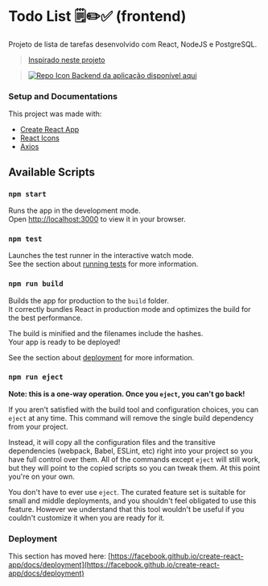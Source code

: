 # Todo List 🗒️✏️✅ (frontend)

Projeto de lista de tarefas desenvolvido com React, NodeJS e PostgreSQL.

> [Inspirado neste projeto](https://www.youtube.com/watch?v=qbQ8wzJ6DrQ) 

> [![Repo Icon](https://cdn.jsdelivr.net/gh/Readme-Workflows/Readme-Icons@main/icons/octicons/Repository.svg) Backend da aplicação disponível aqui](https://github.com/RayssaBuarque/backend_TodoList)

<!-- COMANDOS PARA RODAR:
npm start -->

### Setup and Documentations

This project was made with:
- [Create React App](https://github.com/facebook/create-react-app)
- [React Icons](https://react-icons.github.io/react-icons/) <!-- ícones bonitinhos -->
- [Axios](https://axios-http.com/docs/intro) <!-- biblioteca JavaScript que faz requisições http com APIs -->



## Available Scripts

### `npm start`

Runs the app in the development mode.\
Open [http://localhost:3000](http://localhost:3000) to view it in your browser.

### `npm test`

Launches the test runner in the interactive watch mode.\
See the section about [running tests](https://facebook.github.io/create-react-app/docs/running-tests) for more information.

### `npm run build`

Builds the app for production to the `build` folder.\
It correctly bundles React in production mode and optimizes the build for the best performance.

The build is minified and the filenames include the hashes.\
Your app is ready to be deployed!

See the section about [deployment](https://facebook.github.io/create-react-app/docs/deployment) for more information.

### `npm run eject`

**Note: this is a one-way operation. Once you `eject`, you can't go back!**

If you aren't satisfied with the build tool and configuration choices, you can `eject` at any time. This command will remove the single build dependency from your project.

Instead, it will copy all the configuration files and the transitive dependencies (webpack, Babel, ESLint, etc) right into your project so you have full control over them. All of the commands except `eject` will still work, but they will point to the copied scripts so you can tweak them. At this point you're on your own.

You don't have to ever use `eject`. The curated feature set is suitable for small and middle deployments, and you shouldn't feel obligated to use this feature. However we understand that this tool wouldn't be useful if you couldn't customize it when you are ready for it.

### Deployment

This section has moved here: [https://facebook.github.io/create-react-app/docs/deployment](https://facebook.github.io/create-react-app/docs/deployment)